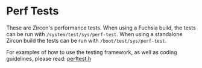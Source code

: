 # Perf Tests

These are Zircon's performance tests.
When using a Fuchsia build, the tests can be run with
`/system/test/sys/perf-test`.
When using a standalone Zircon build the tests can be run with
`/boot/test/sys/perf-test`.


For examples of how to use the testing framework, as well as coding guidelines,
please read:
[perftest.h](/system/ulib/perftest/include/perftest/perftest.h)
